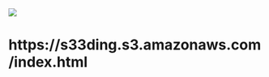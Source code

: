 <img src="https://github.com/s33ding/my_resume/blob/main/site/media/qr_code.png"/>

<h1>https://s33ding.s3.amazonaws.com/index.html</h1>
